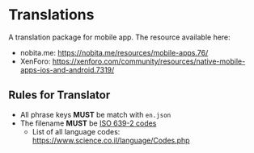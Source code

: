 # Translations
A translation package for mobile app. The resource available here:
* nobita.me: https://nobita.me/resources/mobile-apps.76/
* XenForo: https://xenforo.com/community/resources/native-mobile-apps-ios-and-android.7319/

## Rules for Translator
* All phrase keys __MUST__ be match with `en.json`
* The filename __MUST__ be [ISO 639-2 codes](https://en.wikipedia.org/wiki/List_of_ISO_639-2_codes)
    * List of all language codes: https://www.science.co.il/language/Codes.php